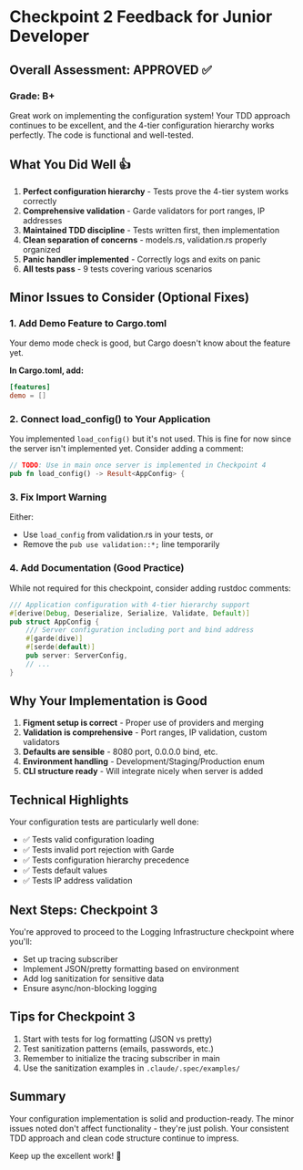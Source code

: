 # Checkpoint 2 Feedback for Junior Developer

## Overall Assessment: APPROVED ✅

### Grade: B+

Great work on implementing the configuration system! Your TDD approach continues to be excellent, and the 4-tier configuration hierarchy works perfectly. The code is functional and well-tested.

## What You Did Well 👍
1. **Perfect configuration hierarchy** - Tests prove the 4-tier system works correctly
2. **Comprehensive validation** - Garde validators for port ranges, IP addresses
3. **Maintained TDD discipline** - Tests written first, then implementation
4. **Clean separation of concerns** - models.rs, validation.rs properly organized
5. **Panic handler implemented** - Correctly logs and exits on panic
6. **All tests pass** - 9 tests covering various scenarios

## Minor Issues to Consider (Optional Fixes)

### 1. Add Demo Feature to Cargo.toml
Your demo mode check is good, but Cargo doesn't know about the feature yet.

**In Cargo.toml, add:**
```toml
[features]
demo = []
```

### 2. Connect load_config() to Your Application
You implemented `load_config()` but it's not used. This is fine for now since the server isn't implemented yet. Consider adding a comment:
```rust
// TODO: Use in main once server is implemented in Checkpoint 4
pub fn load_config() -> Result<AppConfig> {
```

### 3. Fix Import Warning
Either:
- Use `load_config` from validation.rs in your tests, or
- Remove the `pub use validation::*;` line temporarily

### 4. Add Documentation (Good Practice)
While not required for this checkpoint, consider adding rustdoc comments:
```rust
/// Application configuration with 4-tier hierarchy support
#[derive(Debug, Deserialize, Serialize, Validate, Default)]
pub struct AppConfig {
    /// Server configuration including port and bind address
    #[garde(dive)]
    #[serde(default)]
    pub server: ServerConfig,
    // ...
}
```

## Why Your Implementation is Good
1. **Figment setup is correct** - Proper use of providers and merging
2. **Validation is comprehensive** - Port ranges, IP validation, custom validators
3. **Defaults are sensible** - 8080 port, 0.0.0.0 bind, etc.
4. **Environment handling** - Development/Staging/Production enum
5. **CLI structure ready** - Will integrate nicely when server is added

## Technical Highlights
Your configuration tests are particularly well done:
- ✅ Tests valid configuration loading
- ✅ Tests invalid port rejection with Garde
- ✅ Tests configuration hierarchy precedence
- ✅ Tests default values
- ✅ Tests IP address validation

## Next Steps: Checkpoint 3
You're approved to proceed to the Logging Infrastructure checkpoint where you'll:
- Set up tracing subscriber
- Implement JSON/pretty formatting based on environment
- Add log sanitization for sensitive data
- Ensure async/non-blocking logging

## Tips for Checkpoint 3
1. Start with tests for log formatting (JSON vs pretty)
2. Test sanitization patterns (emails, passwords, etc.)
3. Remember to initialize the tracing subscriber in main
4. Use the sanitization examples in `.claude/.spec/examples/`

## Summary
Your configuration implementation is solid and production-ready. The minor issues noted don't affect functionality - they're just polish. Your consistent TDD approach and clean code structure continue to impress.

Keep up the excellent work! 🚀